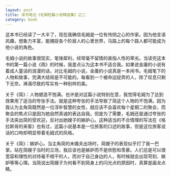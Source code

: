 ```yaml
---
layout: post
title: 读书笔记《毛姆短篇小说精选集》之二
category: book
---
```


这本书已经读了一大半了，现在我确信毛姆是一位有怜悯之心的作家。因为他言语风趣，想象力丰富，能捕捉各个阶层人的心里世界，马路上的每个路人都可能成为他小说的角色。

毛姆小说的故事很现实，笔锋犀利，经常毫不留情的直指人性的卑劣。当读完这本书的第一篇小说《雨》的时候，我差点认为这本书不适合我。如果说金庸的小说有着成人童话的浪漫的话，对比毛姆的小说，金庸的小说真是一本闲书。毛姆笔下的人物和故事，完满大结局是不可能的。每看到一个被命运捉弄的人，除了叹息只剩下无奈。淋漓尽致的写实有一种别样的美。

关于《简》：人物塑造不饱满。也许是对这篇小说特别在意，我觉得毛姆为了达到效果用了适当的夸张手法。就是这种夸张的手法导致了简这个人物的不饱满。因为我认为主角简既然是一位淳朴智慧的女性，就应该不会喜欢每个星期二的聚会，而聚会的焦点只是因为她自然真诚的表达自我。但是为了需要，毛姆还是通过夸张的手法突出简的受欢迎，反衬出她嫂子的嫉妒心。这种适当的不合情理的写法在《格拉斯哥的来客》也有过，这篇小说基本是一位旅客的口述的故事，但是这位旅客说话的口吻却明显带着毛姆式的风格。

关于《简》：嫉妒心。当主角简的未婚夫出场时，简嫂子的表现似乎打了我一巴掌。站在简嫂子当时的立场，我应该也是嫉妒而不是欣慰和羡慕。人们总是可以很宽容和理性的对待毫不相干的人，而对于自己身边的人，有时候就会出现苛刻、嫉妒等等心理。当简说出简嫂子为何看不到简身上的闪光点的原因时，真算是画龙点睛。
